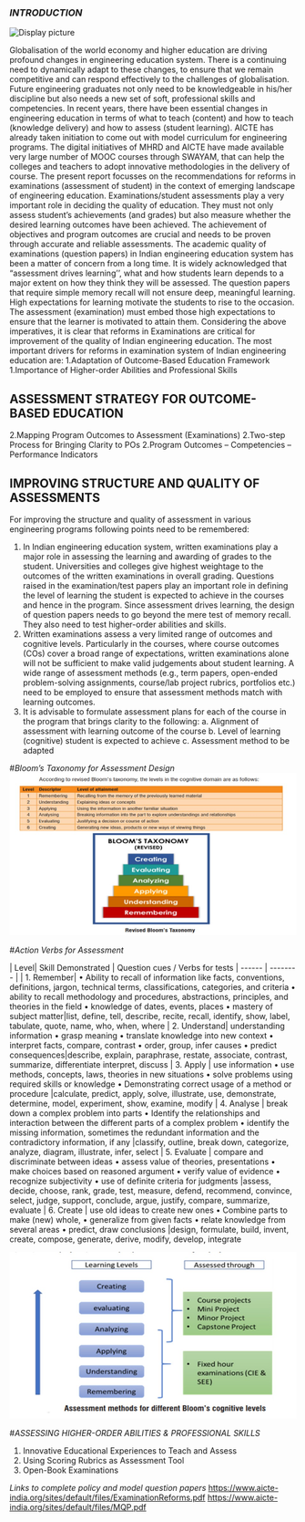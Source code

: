 
### *INTRODUCTION* 

![Display picture](figures/logo.jpg) 

 Globalisation of the world economy and higher education are driving profound changes in engineering education system. There is a continuing need to dynamically adapt to these changes, to ensure that we remain competitive and can respond effectively to the challenges of globalisation. Future engineering graduates not only need to be knowledgeable in his/her discipline but also needs a new set of soft, professional skills and competencies. In recent years, there have been essential changes in engineering education in terms of what to teach (content) and how to teach (knowledge delivery) and how to assess (student learning). AICTE has already taken initiation to come out with model curriculum for engineering programs. The digital initiatives of MHRD and AICTE have made available very large number of MOOC courses through SWAYAM, that can help the colleges and teachers to adopt innovative methodologies in the delivery of course. The present report focusses on the recommendations for reforms in examinations (assessment of student) in the context of emerging landscape of engineering education. Examinations/student assessments play a very important role in deciding the quality of education. They must not only assess student’s achievements (and grades) but also measure whether the desired learning outcomes have been achieved. The achievement of objectives and program outcomes are crucial and needs to be proven through accurate and reliable assessments. The academic quality of examinations (question papers) in Indian engineering education system has been a matter of concern from a long time. It is widely acknowledged that “assessment drives learning’’, what and how students learn depends to a major extent on how they think they will be assessed. The question papers that require simple memory recall will not ensure deep, meaningful learning. High expectations for learning motivate the students to rise to the occasion. The assessment (examination) must embed those high expectations to ensure that the learner is motivated to attain them. Considering the above imperatives, it is clear that reforms in Examinations are critical for improvement of the quality of Indian engineering education.
The most important drivers for reforms in examination system of Indian engineering education are:
1.Adaptation of Outcome-Based Education Framework 
1.Importance of Higher-order Abilities and Professional Skills 

## ASSESSMENT STRATEGY FOR OUTCOME-BASED EDUCATION
2.Mapping Program Outcomes to Assessment (Examinations)
2.Two-step Process for Bringing Clarity to POs
2.Program Outcomes – Competencies – Performance Indicators

## IMPROVING STRUCTURE AND QUALITY OF ASSESSMENTS
For improving the structure and quality of assessment in various engineering programs following points need to be remembered: 
1. In Indian engineering education system, written examinations play a major role in assessing the learning and awarding of grades to the student. Universities and colleges give highest weightage to the outcomes of the written examinations in overall grading. Questions raised in the examination/test papers play an important role in defining the level of learning the student is expected to achieve in the courses and hence in the program. Since assessment drives learning, the design of question papers needs to go beyond the mere test of memory recall. They also need to test higher-order abilities and skills. 
2. Written examinations assess a very limited range of outcomes and cognitive levels. Particularly in the courses, where course outcomes (COs) cover a broad range of expectations, written examinations alone will not be sufficient to make valid judgements about student learning. A wide range of assessment methods (e.g., term papers, open-ended problem-solving assignments, course/lab project rubrics, portfolios etc.) need to be employed to ensure that assessment methods match with learning outcomes.
3. It is advisable to formulate assessment plans for each of the course in the program that brings clarity to the following: 
	a. Alignment of assessment with learning outcome of the course 
	b. Level of learning (cognitive) student is expected to achieve 
	c. Assessment method to be adapted 

#*Bloom’s Taxonomy for Assessment Design*
![Display picture](figures/bl.jpg) 

#*Action Verbs for Assessment*

| Level| Skill Demonstrated | Question cues / Verbs for tests
| ------ | -------- |
| 1. Remember| • Ability to recall of information like facts, conventions, definitions, jargon, technical terms, classifications, categories, and criteria • ability to recall methodology and procedures, abstractions, principles, and theories in the field • knowledge of dates, events, places • mastery of subject matter|list, define, tell, describe, recite, recall, identify, show, label, tabulate, quote, name, who, when, where
| 2. Understand| understanding information • grasp meaning • translate knowledge into new context • interpret facts, compare, contrast • order, group, infer causes • predict consequences|describe, explain, paraphrase, restate, associate, contrast, summarize, differentiate interpret, discuss
| 3. Apply | use information • use methods, concepts, laws, theories in new situations • solve problems using required skills or knowledge • Demonstrating correct usage of a method or procedure |calculate, predict, apply, solve, illustrate, use, demonstrate, determine, model, experiment, show, examine, modify
| 4. Analyse | break down a complex problem into parts • Identify the relationships and interaction between the different parts of a complex problem • identify the missing information, sometimes the redundant information and the contradictory information, if any |classify, outline, break down, categorize, analyze, diagram, illustrate, infer, select
| 5. Evaluate | compare and discriminate between ideas • assess value of theories, presentations • make choices based on reasoned argument • verify value of evidence • recognize subjectivity • use of definite criteria for judgments |assess, decide, choose, rank, grade, test, measure, defend, recommend, convince, select, judge, support, conclude, argue, justify, compare, summarize, evaluate
| 6. Create | use old ideas to create new ones • Combine parts to make (new) whole, • generalize from given facts • relate knowledge from several areas • predict, draw conclusions |design, formulate, build, invent, create, compose, generate, derive, modify, develop, integrate

![Display picture](figures/BL_ass.jpg) 

#*ASSESSING HIGHER-ORDER ABILITIES & PROFESSIONAL SKILLS*
1.	Innovative Educational Experiences to Teach and Assess
2.	Using Scoring Rubrics as Assessment Tool
3.	Open-Book Examinations

*Links to complete policy and model question papers*
https://www.aicte-india.org/sites/default/files/ExaminationReforms.pdf
https://www.aicte-india.org/sites/default/files/MQP.pdf